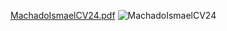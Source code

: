 [MachadoIsmaelCV24.pdf](https://github.com/samdeveloper23/samdeveloper23/files/14278418/MachadoIsmaelCV24.pdf)
![MachadoIsmaelCV24](https://github.com/samdeveloper23/samdeveloper23/assets/132347661/afb6aeec-5c0c-4a51-86bc-e074d927f73b)

